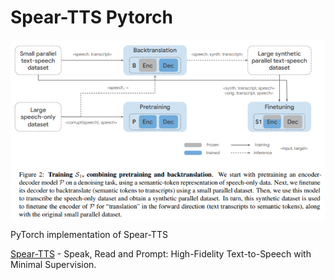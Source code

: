 # Spear-TTS Pytorch

<p align="center">
  <img src="Spear-TTS.png" alt="Spear-TTS" style="display:block; margin:auto; width:680px;" />
</p>

PyTorch implementation of Spear-TTS

[Spear-TTS](https://arxiv.org/abs/2302.03540) - Speak, Read and Prompt: High-Fidelity Text-to-Speech with Minimal Supervision.
